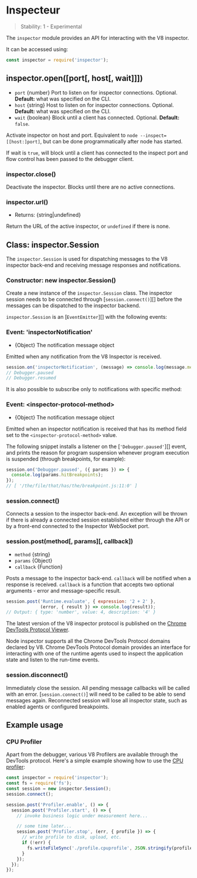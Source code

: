 # Inspecteur

<!--introduced_in=v8.0.0-->

> Stability: 1 - Experimental

The `inspector` module provides an API for interacting with the V8 inspector.

It can be accessed using:

```js
const inspector = require('inspector');
```

## inspector.open([port[, host[, wait]]])

* `port` {number} Port to listen on for inspector connections. Optional. **Default:** what was specified on the CLI.
* `host` {string} Host to listen on for inspector connections. Optional. **Default:** what was specified on the CLI.
* `wait` {boolean} Block until a client has connected. Optional. **Default:** `false`.

Activate inspector on host and port. Equivalent to `node
--inspect=[[host:]port]`, but can be done programmatically after node has started.

If wait is `true`, will block until a client has connected to the inspect port and flow control has been passed to the debugger client.

### inspector.close()

Deactivate the inspector. Blocks until there are no active connections.

### inspector.url()

* Returns: {string|undefined}

Return the URL of the active inspector, or `undefined` if there is none.

## Class: inspector.Session

The `inspector.Session` is used for dispatching messages to the V8 inspector back-end and receiving message responses and notifications.

### Constructor: new inspector.Session()

<!-- YAML
added: v8.0.0
-->

Create a new instance of the `inspector.Session` class. The inspector session needs to be connected through [`session.connect()`][] before the messages can be dispatched to the inspector backend.

`inspector.Session` is an [`EventEmitter`][] with the following events:

### Event: 'inspectorNotification'

<!-- YAML
added: v8.0.0
-->

* {Object} The notification message object

Emitted when any notification from the V8 Inspector is received.

```js
session.on('inspectorNotification', (message) => console.log(message.method));
// Debugger.paused
// Debugger.resumed
```

It is also possible to subscribe only to notifications with specific method:

### Event: &lt;inspector-protocol-method&gt;

<!-- YAML
added: v8.0.0
-->

* {Object} The notification message object

Emitted when an inspector notification is received that has its method field set to the `<inspector-protocol-method>` value.

The following snippet installs a listener on the [`'Debugger.paused'`][] event, and prints the reason for program suspension whenever program execution is suspended (through breakpoints, for example):

```js
session.on('Debugger.paused', ({ params }) => {
  console.log(params.hitBreakpoints);
});
// [ '/the/file/that/has/the/breakpoint.js:11:0' ]
```

### session.connect()

<!-- YAML
added: v8.0.0
-->

Connects a session to the inspector back-end. An exception will be thrown if there is already a connected session established either through the API or by a front-end connected to the Inspector WebSocket port.

### session.post(method\[, params\]\[, callback\])

<!-- YAML
added: v8.0.0
-->

* `method` {string}
* `params` {Object}
* `callback` {Function}

Posts a message to the inspector back-end. `callback` will be notified when a response is received. `callback` is a function that accepts two optional arguments - error and message-specific result.

```js
session.post('Runtime.evaluate', { expression: '2 + 2' },
             (error, { result }) => console.log(result));
// Output: { type: 'number', value: 4, description: '4' }
```

The latest version of the V8 inspector protocol is published on the [Chrome DevTools Protocol Viewer](https://chromedevtools.github.io/devtools-protocol/v8/).

Node inspector supports all the Chrome DevTools Protocol domains declared by V8. Chrome DevTools Protocol domain provides an interface for interacting with one of the runtime agents used to inspect the application state and listen to the run-time events.

### session.disconnect()

<!-- YAML
added: v8.0.0
-->

Immediately close the session. All pending message callbacks will be called with an error. [`session.connect()`] will need to be called to be able to send messages again. Reconnected session will lose all inspector state, such as enabled agents or configured breakpoints.

## Example usage

### CPU Profiler

Apart from the debugger, various V8 Profilers are available through the DevTools protocol. Here's a simple example showing how to use the [CPU profiler](https://chromedevtools.github.io/devtools-protocol/v8/Profiler):

```js
const inspector = require('inspector');
const fs = require('fs');
const session = new inspector.Session();
session.connect();

session.post('Profiler.enable', () => {
  session.post('Profiler.start', () => {
    // invoke business logic under measurement here...

    // some time later...
    session.post('Profiler.stop', (err, { profile }) => {
      // write profile to disk, upload, etc.
      if (!err) {
        fs.writeFileSync('./profile.cpuprofile', JSON.stringify(profile));
      }
    });
  });
});
```